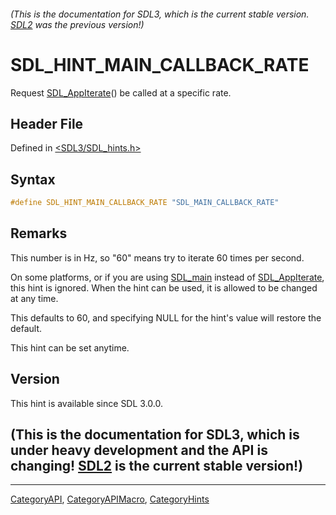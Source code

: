 ###### (This is the documentation for SDL3, which is the current stable version. [SDL2](https://wiki.libsdl.org/SDL2/) was the previous version!)
# SDL_HINT_MAIN_CALLBACK_RATE

Request [SDL_AppIterate](SDL_AppIterate)() be called at a specific rate.

## Header File

Defined in [<SDL3/SDL_hints.h>](https://github.com/libsdl-org/SDL/blob/main/include/SDL3/SDL_hints.h)

## Syntax

```c
#define SDL_HINT_MAIN_CALLBACK_RATE "SDL_MAIN_CALLBACK_RATE"
```

## Remarks

This number is in Hz, so "60" means try to iterate 60 times per second.

On some platforms, or if you are using [SDL_main](SDL_main) instead of
[SDL_AppIterate](SDL_AppIterate), this hint is ignored. When the hint can
be used, it is allowed to be changed at any time.

This defaults to 60, and specifying NULL for the hint's value will restore
the default.

This hint can be set anytime.

## Version

This hint is available since SDL 3.0.0.

## (This is the documentation for SDL3, which is under heavy development and the API is changing! [SDL2](https://wiki.libsdl.org/SDL2/) is the current stable version!)



----
[CategoryAPI](CategoryAPI), [CategoryAPIMacro](CategoryAPIMacro), [CategoryHints](CategoryHints)


